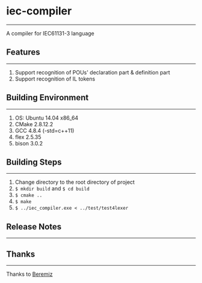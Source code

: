 # iec-compiler

---
A compiler for IEC61131-3 language

## Features

---
1. Support recognition of POUs' declaration part & definition part
2. Support recognition of IL tokens

## Building Environment

---
1. OS: Ubuntu 14.04 x86_64
2. CMake 2.8.12.2
3. GCC 4.8.4 (-std=c++11)
4. flex 2.5.35
5. bison 3.0.2

## Building Steps

---
1. Change directory to the root directory of project
2. `$ mkdir build` and `$ cd build`
3. `$ cmake ..`
4. `$ make`
5. `$ ../iec_compiler.exe < ../test/test4lexer`

## Release Notes

---

## Thanks

---
Thanks to [Beremiz](http://www.beremiz.org/index.html.en)
